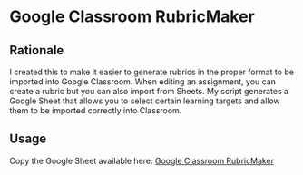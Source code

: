 # Google Classroom RubricMaker

## Rationale
I created this to make it easier to generate rubrics in the proper format to be imported into Google Classroom. When editing an assignment, you can create a rubric but you can also import from Sheets. My script generates a Google Sheet that allows you to select certain learning targets and allow them to be imported correctly into Classroom.

## Usage
Copy the Google Sheet available here: [Google Classroom RubricMaker](https://docs.google.com/spreadsheets/d/1sMugQFmxFl5JWtNfcGzrE1Z0E_VqRskVYaMTInfQm4A/copy)
